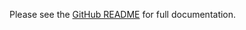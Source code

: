 <!-- README for NPM; the one for GitHub is in .github directory. -->

Please see the [GitHub README](https://github.com/ivan7237d/antiutils) for full documentation.
